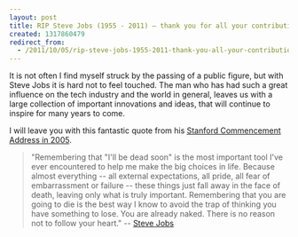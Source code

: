 ```yaml
---
layout: post
title: RIP Steve Jobs (1955 - 2011) – thank you for all your contributions
created: 1317860479
redirect_from:
  - /2011/10/05/rip-steve-jobs-1955-2011-thank-you-all-your-contributions
---
```

It is not often I find myself struck by the passing of a public figure, but with Steve Jobs it is hard not to feel touched. The man who has had such a great influence on the tech industry and the world in general, leaves us with a large collection of important innovations and ideas, that will continue to inspire for many years to come.

I will leave you with this fantastic quote from his [Stanford Commencement Address in 2005](http://news.stanford.edu/news/2005/june15/jobs-061505.html).

> "Remembering that "I'll be dead soon" is the most important tool I've ever encountered to help me make the big choices in life. Because almost everything -- all external expectations, all pride, all fear of embarrassment or failure -- these things just fall away in the face of death, leaving only what is truly important. Remembering that you are going to die is the best way I know to avoid the trap of thinking you have something to lose. You are already naked. There is no reason not to follow your heart."
> -- [Steve Jobs](http://news.stanford.edu/news/2005/june15/jobs-061505.html)
